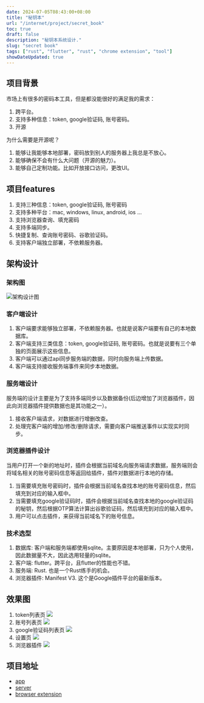 ```yaml
---
date: 2024-07-05T08:43:00+08:00
title: "秘钥本"
url: "/internet/project/secret_book"
toc: true
draft: false
description: "秘钥本系统设计."
slug: "secret book"
tags: ["rust", "flutter", "rust", "chrome extension", "tool"]
showDateUpdated: true
---
```


## 项目背景

市场上有很多的密码本工具，但是都没能很好的满足我的需求：

1. 跨平台。
2. 支持多种信息：token, google验证码, 账号密码。
3. 开源

为什么需要是开源呢？

1. 能够让我能够本地部署，密码放到别人的服务器上我总是不放心。
2. 能够确保不会有什么大问题（开源的魅力）。
3. 能够自己定制功能。比如开放接口访问，更改UI。

## 项目features

1. 支持三种信息：token, google验证码, 账号密码
2. 支持多种平台：mac, windows, linux, android, ios ...
3. 支持浏览器查询、填充密码
4. 支持多端同步。
5. 快捷复制、查询账号密码、谷歌验证码。
6. 支持客户端独立部署，不依赖服务器。

## 架构设计

### 架构图

![架构设计图](https://raw.githubusercontent.com/stong1994/images/master/picgo/202406111116760.png)

### 客户端设计

1. 客户端要求能够独立部署，不依赖服务器。也就是说客户端要有自己的本地数据库。
2. 客户端支持三类信息：token, google验证码, 账号密码。也就是说要有三个单独的页面展示这些信息。
3. 客户端可以通过api同步服务端的数据，同时向服务端上传数据。
4. 客户端支持接收服务端事件来同步本地数据。

### 服务端设计

服务端的设计主要是为了支持多端同步以及数据备份(后边增加了浏览器插件，因此向浏览器插件提供数据也是其功能之一）。

1. 接收客户端请求，对数据进行增删改查。
2. 处理完客户端的增加/修改/删除请求，需要向客户端推送事件以实现实时同步。

### 浏览器插件设计

当用户打开一个新的地址时，插件会根据当前域名向服务端请求数据，服务端则会将域名相关的账号密码信息等返回给插件，插件对数据进行本地的存储。

1. 当需要填充账号密码时，插件会根据当前域名查找本地的账号密码信息，然后填充到对应的输入框中。
2. 当需要填充google验证码时，插件会根据当前域名查找本地的google验证码的秘钥，然后根据OTP算法计算出谷歌验证码，然后填充到对应的输入框中。
3. 用户可以点击插件，来获得当前域名下的账号信息。

### 技术选型

1. 数据库: 客户端和服务端都使用sqlite。主要原因是本地部署，只为个人使用，因此数据量不大，因此选用轻量的sqlite。
2. 客户端: flutter。跨平台，且flutter的性能也不错。
3. 服务端: Rust. 也是一个Rust练手的机会。
4. 浏览器插件: Manifest V3. 这个是Google插件平台的最新版本。

## 效果图

1. token列表页
   ![](https://raw.githubusercontent.com/stong1994/images/master/picgo/202407051119854.png)
2. 账号列表页
   ![](https://raw.githubusercontent.com/stong1994/images/master/picgo/202407051120475.png)
3. google验证码列表页
   ![](https://raw.githubusercontent.com/stong1994/images/master/picgo/202407051121108.png)
4. 设置页
   ![](https://raw.githubusercontent.com/stong1994/images/master/picgo/202407051121943.png)
5. 浏览器插件
   ![](https://raw.githubusercontent.com/stong1994/images/master/picgo/202407051122119.png)

## 项目地址

- [app](https://github.com/stong1994/secret_book/tree/master)
- [server](https://github.com/stong1994/secret_book_server)
- [browser extension](https://github.com/stong1994/extension-secret-book)
